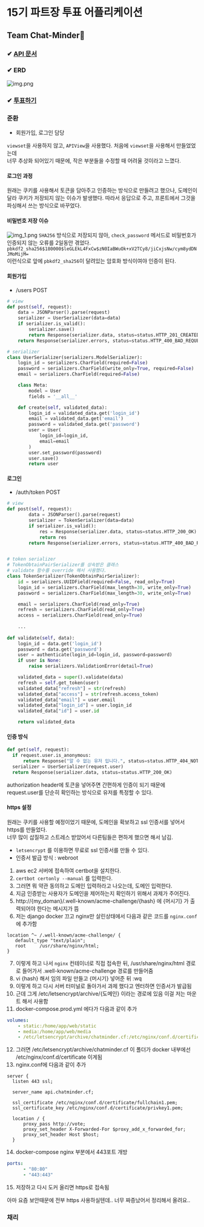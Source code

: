 # 15기 파트장 투표 어플리케이션
## Team Chat-Minder💬

### ✔ [API 문서](https://documenter.getpostman.com/view/14842658/UVJhDunp)

### ✔ ERD

![img.png](img.png)

### ✔ [투표하기](https://react-vote-14th-ten.vercel.app)


### 준환
* 회원가입, 로그인 담당

`viewset`을 사용하지 않고, `APIView`을 사용했다.
처음에 `viewset`을 사용해서 만들었었는데  
너무 추상화 되어있기 때문에, 작은 부분들을 수정할 때 어려울 것이라고 느꼈다.

#### 로그인 과정  
원래는 쿠키를 사용해서 토큰을 담아주고 인증하는 방식으로 만들려고 했으나, 도메인이 달라 쿠키가 저장되지 않는 이슈가 발생했다.
따라서 응답으로 주고, 프론트에서 그것을 파싱해서 쓰는 방식으로 바꾸었다.


#### 비밀번호 저장 이슈  
![img_1.png](img_1.png)
`SHA256` 방식으로 저장되지 않아, `check_password` 메서드로 비밀번호가 인증되지 않는 오류를 2일동안 겪었다.
`pbkdf2_sha256$180000$leGLEkL4FxCw$zN0IaBWuOk+xV2TCy8/jiCxjsNw/cym8ydDNJMoMijM=`  
이런식으로 앞에 `pbkdf2_sha256`이 달려있는 암호화 방식이여야 인증이 된다.


#### 회원가입 
* /users POST

```python
# view
def post(self, request):
    data = JSONParser().parse(request)
    serializer = UserSerializer(data=data)
    if serializer.is_valid():
        serializer.save()
        return Response(serializer.data, status=status.HTTP_201_CREATED)
    return Response(serializer.errors, status=status.HTTP_400_BAD_REQUEST)

# serializer
class UserSerializer(serializers.ModelSerializer):
    login_id = serializers.CharField(required=False)
    password = serializers.CharField(write_only=True, required=False)
    email = serializers.CharField(required=False)

    class Meta:
        model = User
        fields = '__all__'

    def create(self, validated_data):
        login_id = validated_data.get('login_id')
        email = validated_data.get('email')
        password = validated_data.get('password')
        user = User(
            login_id=login_id,
            email=email
        )
        user.set_password(password)
        user.save()
        return user

```

#### 로그인
* /auth/token POST
```python
# view
def post(self, request):
        data = JSONParser().parse(request)
        serializer = TokenSerializer(data=data)
        if serializer.is_valid():
            res = Response(serializer.data, status=status.HTTP_200_OK)
            return res
        return Response(serializer.errors, status=status.HTTP_400_BAD_REQUEST


# token serializer
# TokenObtainPairSerializer를 상속받은 클래스
# validate 함수를 override 해서 사용했다. 
class TokenSerializer(TokenObtainPairSerializer):
    id = serializers.UUIDField(required=False, read_only=True)
    login_id = serializers.CharField(max_length=30, write_only=True)
    password = serializers.CharField(max_length=30, write_only=True)

    email = serializers.CharField(read_only=True)
    refresh = serializers.CharField(read_only=True)
    access = serializers.CharField(read_only=True)
    
    ...
    
def validate(self, data):
    login_id = data.get('login_id')
    password = data.get('password')
    user = authenticate(login_id=login_id, password=password)
    if user is None:
        raise serializers.ValidationError(detail=True)

    validated_data = super().validate(data)
    refresh = self.get_token(user)
    validated_data["refresh"] = str(refresh)
    validated_data["access"] = str(refresh.access_token)
    validated_data["email"] = user.email
    validated_data["login_id"] = user.login_id
    validated_data["id"] = user.id

    return validated_data
```


#### 인증 방식

```python
def get(self, request):
  if request.user.is_anonymous:
      return Response("알 수 없는 유저 입니다.", status=status.HTTP_404_NOT_FOUND)
  serializer = UserSerializer(request.user)
  return Response(serializer.data, status=status.HTTP_200_OK)
```
authorization header에 토큰을 넣어주면 간편하게 인증이 되기 때문에 request.user를 단순히 확인하는 방식으로 유저를 특정할 수 있다.



#### https 설정
원래는 쿠키를 사용할 예정이었기 때문에, 도메인을 확보하고 ssl 인증서를 넣어서 https를 만들었다.  
너무 많이 삽질하고 스트레스 받았어서 다른팀들은 편하게 했으면 해서 남김.

* `letsencrypt` 를 이용하면 무료로 ssl 인증서를 만들 수 있다.
* 인증서 발급 방식 : webroot

1. aws ec2 서버에 접속하여 certbot을 설치한다.  
2. `certbot certonly --manual` 를 입력한다.
3. 그러면 뭐 약관 동의하고 도메인 입력하라고 나오는데, 도메인 입력한다.
4. 지금 인증받는 사용자가 도메인을 제어하는지 확인하기 위해서 과제가 주어진다.
5. http://{my_doman}/.well-known/acme-challenge/{hash} 에 {머시기} 가 출력되어야 한다는 메시지가 뜸
6. 저는 django docker 끄고 nginx만 살린상태에서 다음과 같은 코드를 `nginx.conf` 에 추가함
```
location ^~ /.well-known/acme-challenge/ {
   default_type "text/plain";
   root     /usr/share/nginx/html;
}
```
7. 이렇게 하고 나서 `nginx` 컨테이너로 직접 접속한 뒤, /usr/share/nginx/html 경로로 들어가서 .well-known/acme-challenge 경로를 만들어줌
8. vi {hash} 해서 임의 파일 만들고 {머시기} 넣어준 뒤 :wq
9. 이렇게 하고 다시 서버 터미널로 돌아가서 과제 했다고 엔터하면 인증서가 발급됨
10. 근데 그게 /etc/letsencrypt/archive/{도메인} 이라는 경로에 있음 이걸 저는 마운트 해서 사용함
11. docker-compose.prod.yml 에다가 다음과 같이 추가
```yaml
volumes:
    - static:/home/app/web/static
    - media:/home/app/web/media
    - /etc/letsencrypt/archive/chatminder.cf:/etc/nginx/conf.d/certificate
```

12. 그러면 /etc/letsencrypt/archive/chatminder.cf 이 폴더가 docker 내부에선 /etc/nginx/conf.d/certificate 이게됨 
13. nginx.conf에 다음과 같이 추가
```
server {
  listen 443 ssl;

  server_name api.chatminder.cf;

  ssl_certificate /etc/nginx/conf.d/certificate/fullchain1.pem;
  ssl_certificate_key /etc/nginx/conf.d/certificate/privkey1.pem;

  location / {
      proxy_pass http://vote;
      proxy_set_header X-Forwarded-For $proxy_add_x_forwarded_for;
      proxy_set_header Host $host;
  }
```
14. docker-compose nginx 부분에서 443포트 개방 
```yaml
ports:
      - "80:80"
      - "443:443"
```
15. 저장하고 다시 도커 올리면 https로 접속됨

아마 요즘 보안때문에 전부 https 사용하실텐데.. 너무 짜증났어서 정리해서 올려요..

### 채리